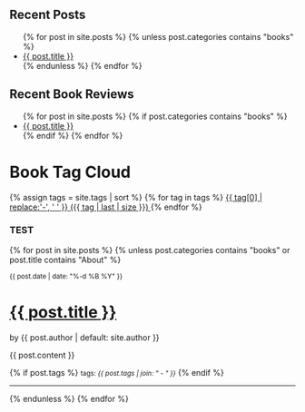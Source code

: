 ## Recent Posts
<ul>
  {% for post in site.posts %}
    {% unless post.categories contains "books" %}
    <li>
      <a href="{{ post.url | relative_url }}">{{ post.title }}</a>
    </li>
    {% endunless %}
  {% endfor %}
</ul>

## Recent Book Reviews
<ul>
  {% for post in site.posts %}
    {% if post.categories contains "books" %}
    <li>
      <a href="{{ post.url | relative_url }}">{{ post.title }}</a>
    </li>
    {% endif %}
  {% endfor %}
</ul>


<h1>Book Tag Cloud</h1>
{% assign tags = site.tags | sort %}
{% for tag in tags %}
 <span class="site-tag">
    <a href="/tag/{{ tag | first | slugify }}/"
        style="font-size: {{ tag | last | size  |  times: 4 | plus: 80  }}%">
            {{ tag[0] | replace:'-', ' ' }} ({{ tag | last | size }})
    </a>
</span>
{% endfor %}

### TEST

{% for post in site.posts %}
    {% unless post.categories contains "books" or post.title contains "About" %}

<small>{{ post.date | date: "%-d %B %Y" }}</small>
# <a href="{{ post.url | relative_url }}" class="blog-post">{{ post.title }}</a>

<p class="view">by {{ post.author | default: site.author }}</p>

{{ post.content }}

{% if post.tags %}
  <small>tags: <em>{{ post.tags | join: "</em> - <em>" }}</em></small>
{% endif %}
<hr>
    {% endunless %}
  {% endfor %}
